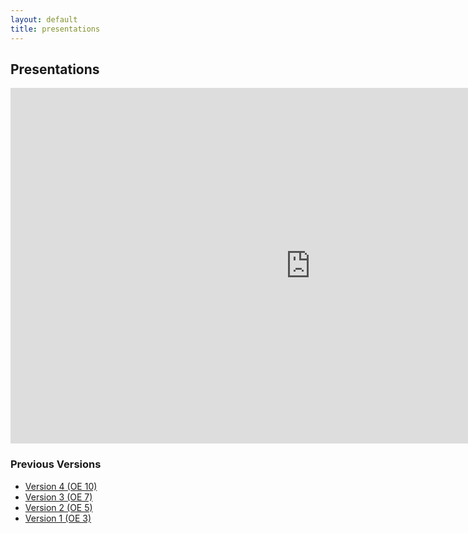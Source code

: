 ```yaml
---
layout: default
title: presentations
---
```


## Presentations

<iframe src="https://docs.google.com/presentation/d/e/2PACX-1vSToccNRmAklGAyfbhhdofTs_Bi-1bv-2XHU7VXgDCCMqhiGYk3RNZhiASGVZS8lztKqlBgN2jma8o4/embed?start=false&loop=false&delayms=10000" frameborder="0" width="960" height="569" allowfullscreen="true" mozallowfullscreen="true" webkitallowfullscreen="true"></iframe>


### Previous Versions

- [Version 4 (OE 10)](https://docs.google.com/presentation/d/e/2PACX-1vTjwwB5x4tM53utZsrlyP7EPg_39e0893r073sBm8GM40DjjHpoC9MUjpg8pTGFRRBVmXVsq44JKOdu/pub?start=false&loop=false&delayms=3000)
- [Version 3 (OE 7)](https://docs.google.com/presentation/d/e/2PACX-1vS2Ff3Mug4JClBPS-iqRxoI5fw27bEP-bJhA7tASfqklgvdF3l-GcPklp0wMdY-LzfY3igIn2dVekWA/pub?start=false&loop=false&delayms=3000)
- [Version 2 (OE 5)](https://docs.google.com/presentation/d/e/2PACX-1vQR-yoya2GNqqyLAr_KV9dRD_NXeEPn8fje0OUQEleVcQSBfT0IIbNcf26DgwVP0zG6Fb0Etbuh09_w/pub?start=false&loop=false&delayms=3000)
- [Version 1 (OE 3)](https://docs.google.com/presentation/d/e/2PACX-1vTc6Da5VLCCrz4AyOQAl109nofvueaYAg6qu0TBhT6s8fV0qgSGlxHjy4swdlWTwBSTmU3s1w6Whzm9/pub?start=false&loop=false&delayms=3000)
